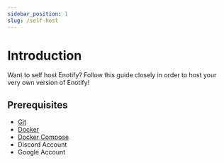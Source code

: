 ```yaml
---
sidebar_position: 1
slug: /self-host
---
```


# Introduction
Want to self host Enotify? Follow this guide closely in order to host your very own version of Enotify!

## Prerequisites
- [Git](https://git-scm.com/downloads)
- [Docker](https://docs.docker.com/get-docker/)
- [Docker Compose](https://docs.docker.com/compose/install/)
- Discord Account
- Google Account